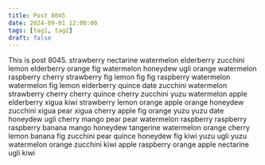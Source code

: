 ```yaml
---
title: Post 8045
date: 2024-09-01 12:00:00
tags: [tag1, tag2]
draft: false
---
```

This is post 8045.
strawberry
nectarine
watermelon
elderberry
zucchini
lemon
elderberry
orange
fig
watermelon
honeydew
ugli
orange
watermelon
raspberry
cherry
strawberry
fig
lemon
fig
fig
raspberry
watermelon
watermelon
fig
lemon
elderberry
quince
date
zucchini
watermelon
strawberry
cherry
cherry
quince
cherry
zucchini
yuzu
watermelon
apple
elderberry
xigua
kiwi
strawberry
lemon
orange
apple
orange
honeydew
zucchini
xigua
pear
xigua
cherry
apple
fig
orange
yuzu
yuzu
date
honeydew
ugli
cherry
mango
pear
pear
watermelon
raspberry
raspberry
raspberry
banana
mango
honeydew
tangerine
watermelon
orange
cherry
lemon
banana
fig
zucchini
pear
quince
honeydew
fig
kiwi
yuzu
ugli
yuzu
watermelon
orange
zucchini
kiwi
apple
raspberry
orange
apple
nectarine
ugli
kiwi
